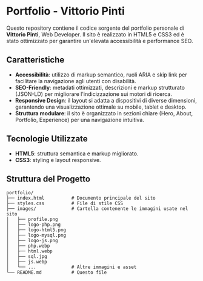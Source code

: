 # Portfolio - Vittorio Pinti

Questo repository contiene il codice sorgente del portfolio personale di **Vittorio Pinti**, Web Developer. Il sito è realizzato in HTML5 e CSS3 ed è stato ottimizzato per garantire un'elevata accessibilità e performance SEO.

## Caratteristiche

- **Accessibilità**: utilizzo di markup semantico, ruoli ARIA e skip link per facilitare la navigazione agli utenti con disabilità.
- **SEO-Friendly**: metadati ottimizzati, descrizioni e markup strutturato (JSON-LD) per migliorare l'indicizzazione sui motori di ricerca.
- **Responsive Design**: il layout si adatta a dispositivi di diverse dimensioni, garantendo una visualizzazione ottimale su mobile, tablet e desktop.
- **Struttura modulare**: il sito è organizzato in sezioni chiare (Hero, About, Portfolio, Experience) per una navigazione intuitiva.

## Tecnologie Utilizzate

- **HTML5**: struttura semantica e markup migliorato.
- **CSS3**: styling e layout responsive.

## Struttura del Progetto

```plaintext
portfolio/
├── index.html          # Documento principale del sito
├── styles.css          # File di stile CSS
├── images/             # Cartella contenente le immagini usate nel sito
│   ├── profile.png
│   ├── logo-php.png
│   ├── logo-html5.png
│   ├── logo-mysql.png
│   ├── logo-js.png
│   ├── php.webp
│   ├── html.webp
│   ├── sql.jpg
│   ├── js.webp
│   └── ...             # Altre immagini e asset
└── README.md           # Questo file
